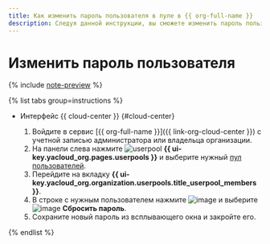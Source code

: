 ```yaml
---
title: Как изменить пароль пользователя в пуле в {{ org-full-name }}
description: Следуя данной инструкции, вы сможете изменить пароль пользователя в пуле в {{ org-name }}.
---
```


# Изменить пароль пользователя


{% include [note-preview](../../../_includes/note-preview.md) %}

{% list tabs group=instructions %}

- Интерфейс {{ cloud-center }} {#cloud-center}

  1. Войдите в сервис [{{ org-full-name }}]({{ link-org-cloud-center }}) с учетной записью администратора или владельца организации.
  1. На панели слева нажмите ![userpool](../../../_assets/organization/userpool.svg) **{{ ui-key.yacloud_org.pages.userpools }}** и выберите нужный [пул пользователей](../../concepts/user-pools.md).
  1. Перейдите на вкладку **{{ ui-key.yacloud_org.organization.userpools.title_userpool_members }}**.
  1. В строке с нужным пользователем нажмите ![image](../../../_assets/console-icons/ellipsis.svg) и выберите ![image](../../../_assets/console-icons/key.svg) **Сбросить пароль**.
  1. Сохраните новый пароль из всплывающего окна и закройте его.

{% endlist %}